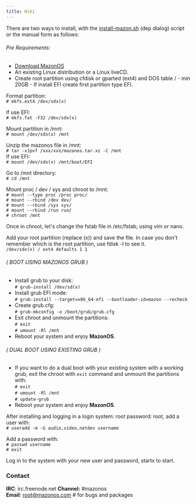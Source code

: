 ```yaml
---
title: Wiki
---
```

There are two ways to install, with the [install-mazon.sh](/install-mazon.sh) (dep dialog) script or the manual form as follows:

###### Pre Requirements:
- [Download MazonOS](/releases/)
- An existing Linux distribution or a Linux liveCD.
- Create root partition using cfdisk or gparted (ext4) and DOS table / - min 20GB - If install EFI create first partition type EFI.

Format partition:  
`# mkfs.ext4 /dev/sdx(x)`

If use EFI:  
`# mkfs.fat -F32 /dev/sdx(x)`

Mount partition in /mnt:  
`# mount /dev/sdx(x) /mnt`

Unzip the mazonos file in /mnt:  
`# tar -xJpvf /xxx/xxx/mazonos.tar.xz -C /mnt`  
 If use EFI:  
`# mount /dev/sdx(x) /mnt/boot/EFI`

Go to /mnt directory:  
`# cd /mnt`

Mount proc / dev / sys and chroot to /mnt:  
`# mount --type proc /proc proc/`  
`# mount --rbind /dev dev/`  
`# mount --rbind /sys sys/`  
`# mount --rbind /run run/`  
`# chroot /mnt`

Once in chroot, let's change the fstab file in /etc/fstab, using vim or nano.

Add your root partition (replace (x)) and save the file.
In case you don't remember which is the root partition, use fdisk -l to see it.  
`/dev/sdx(x) / ext4 defaults 1 1`

###### ( BOOT USING MAZONOS GRUB )
- Install grub to your disk:  
`# grub-install /dev/sd(x)`  
- Install grub EFI mode:  
`# grub-install --target=x86_64-efi --bootloader-id=mazon --recheck`  
- Create grub.cfg:  
`# grub-mkconfig -o /boot/grub/grub.cfg`  
- Exit chroot and unmount the partitions:  
`# exit`  
`# umount -Rl /mnt`  
- Reboot your system and enjoy **MazonOS**.

###### ( DUAL BOOT USING EXISTING GRUB )
- If you want to do a dual boot with your existing system with a working grub, exit the chroot with `exit` command and unmount the partitions with:  
`# exit`  
`# umount -Rl /mnt`  
`# update-grub`  
- Reboot your system and enjoy **MazonOS**.

After installing and logging in a login system: root password: root, add a user with:  
`# useradd -m -G audio,video,netdev username`

Add a password with:  
`# passwd username`  
`# exit`

Log in to the system with your new user and password, startx to start.

### Contact

**IRC**: irc.freenode.net **Channel:** #mazonos  
**Email**: root@mazonos.com # for bugs and packages
